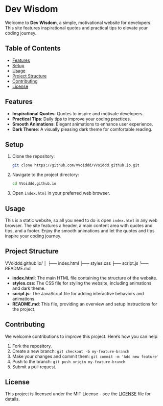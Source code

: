 # Dev Wisdom

Welcome to **Dev Wisdom**, a simple, motivational website for developers. This site features inspirational quotes and practical tips to elevate your coding journey.

## Table of Contents

- [Features](#features)
- [Setup](#setup)
- [Usage](#usage)
- [Project Structure](#project-structure)
- [Contributing](#contributing)
- [License](#license)

## Features

- **Inspirational Quotes**: Quotes to inspire and motivate developers.
- **Practical Tips**: Daily tips to improve your coding practices.
- **Smooth Animations**: Elegant animations to enhance user experience.
- **Dark Theme**: A visually pleasing dark theme for comfortable reading.

## Setup

1. Clone the repository:

    ```bash
    git clone https://github.com/VVoiddd/VVoiddd.github.io.git
    ```

2. Navigate to the project directory:

    ```bash
    cd VVoiddd.github.io
    ```

3. Open `index.html` in your preferred web browser.

## Usage

This is a static website, so all you need to do is open `index.html` in any web browser. The site features a header, a main content area with quotes and tips, and a footer. Enjoy the smooth animations and let the quotes and tips inspire your coding journey.

## Project Structure

VVoiddd.github.io/
│
├── index.html
├── styles.css
├── script.js
└── README.md

- **index.html**: The main HTML file containing the structure of the website.
- **styles.css**: The CSS file for styling the website, including animations and dark theme.
- **script.js**: The JavaScript file for adding interactive behaviors and animations.
- **README.md**: This file, providing an overview and setup instructions for the project.

## Contributing

We welcome contributions to improve this project. Here’s how you can help:

1. Fork the repository.
2. Create a new branch: `git checkout -b my-feature-branch`
3. Make your changes and commit them: `git commit -m 'Add new feature'`
4. Push to the branch: `git push origin my-feature-branch`
5. Submit a pull request.

## License

This project is licensed under the MIT License - see the [LICENSE](LICENSE) file for details.
